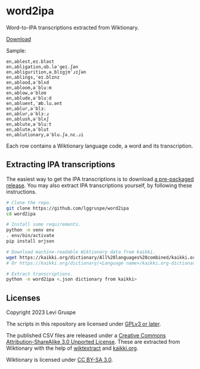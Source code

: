 # word2ipa

Word-to-IPA transcriptions extracted from Wiktionary.

[Download](https://github.com/lggruspe/word2ipa/releases)

Sample:

```csv
en,ablest,eɪ.bləst
en,abligation,ɑb.ləˈɡeɪ.ʃən
en,abligurition,əˌblɪɡjʊˈɹɪʃən
en,ablings,ˈeɪ.blɪnz
en,ablood,əˈblʌd
en,abloom,əˈbluːm
en,ablow,əˈbloʊ
en,ablude,əˈbluːd
en,abluent,ˈæb.lu.ənt
en,ablur,əˈblɜː
en,ablur,əˈblɜːɹ
en,ablush,əˈblʌʃ
en,ablute,əˈbluːt
en,ablute,əˈblut
en,ablutionary,əˈblu.ʃəˌnɛ.ɹi
```

Each row contains a Wiktionary language code, a word and its transcription.

## Extracting IPA transcriptions

The easiest way to get the IPA transcriptions is to download [a pre-packaged release](https://github.com/lggruspe/word2ipa/releases).
You may also extract IPA transcriptions yourself, by following these instructions.

```bash
# Clone the repo.
git clone https://github.com/lggruspe/word2ipa
cd word2ipa

# Install some requirements.
python -m venv env
. env/bin/activate
pip install orjson

# Download machine-readable Wiktionary data from kaikki.
wget https://kaikki.org/dictionary/All%20languages%20combined/kaikki.org-dictionary-all.json
# Or https://kaikki.org/dictionary/<Language name>/kaikki.org-dictionary-<Language name>.json

# Extract transcriptions.
python -m word2ipa <.json dictionary from kaikki>
```

## Licenses

Copyright 2023 Levi Gruspe

The scripts in this repository are licensed under [GPLv3 or later](./LICENSES/GNU_GPLv3.txt).

The published CSV files are released under a [Creative Commons Attribution-ShareAlike 3.0 Unported License](./LICENSES/CC_BY-SA_3.0.txt).
These are extracted from Wiktionary with the help of [wiktextract](https://github.com/tatuylonen/wiktextract) and [kaikki.org](https://kaikki.org/index.html).

Wiktionary is licensed under [CC BY-SA 3.0](https://en.wiktionary.org/wiki/Wiktionary:Text_of_Creative_Commons_Attribution-ShareAlike_3.0_Unported_License).
